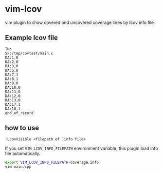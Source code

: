 # vim-lcov

vim plugin to show covered and uncovered coverage lines by lcov info file

## Example lcov file

```
TN:
SF:/tmp/covtest/main.c
DA:1,0
DA:2,0
DA:3,0
DA:5,0
DA:7,1
DA:8,1
DA:9,0
DA:10,0
DA:11,0
DA:12,0
DA:13,0
DA:17,1
DA:18,1
end_of_record
```

## how to use

```
:LcovVisible <filepath of .info file>
```

If you set `VIM_LCOV_INFO_FILEPATH` environment variable, this plugin load info file automatically.

``` bash
export VIM_LCOV_INFO_FILEPATH=coverage.info
vim main.cpp
```
